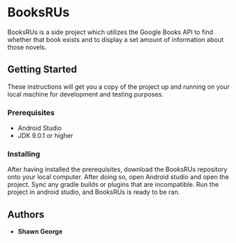 # BooksRUs

BooksRUs is a side project which utilizes the Google Books API to find whether that book exists and to display a set amount of information about those novels.

## Getting Started

These instructions will get you a copy of the project up and running on your local machine for development and testing purposes. 

### Prerequisites
* Android Studio
* JDK 9.0.1 or higher

### Installing

After having installed the prerequisites, download the BooksRUs repository onto your local computer. 
After doing so, open Android studio and open the project. Sync any gradle builds or plugins that are incompatible. 
Run the project in android studio, and BooksRUs is ready to be ran. 


## Authors

* **Shawn George**


